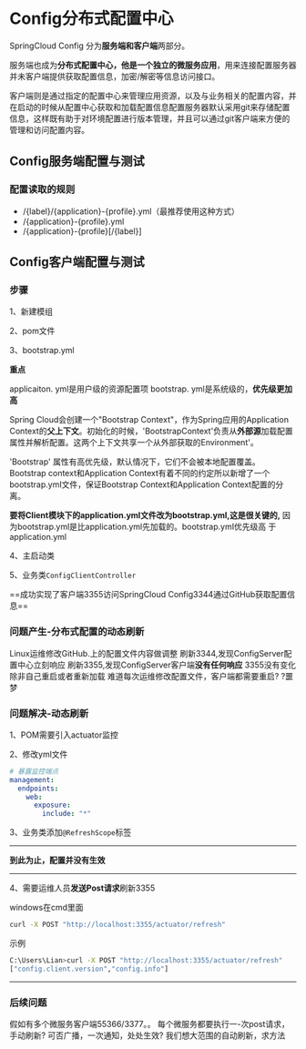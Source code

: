 # Config分布式配置中心

SpringCloud Config 分为**服务端和客户端**两部分。

服务端也成为**分布式配置中心，他是一个独立的微服务应用**，用来连接配置服务器并未客户端提供获取配置信息，加密/解密等信息访问接口。

客户端则是通过指定的配置中心来管理应用资源，以及与业务相关的配置内容，并在启动的时候从配置中心获取和加载配置信息配置服务器默认采用git来存储配置信息，这样既有助于对环境配置进行版本管理，并且可以通过git客户端来方便的管理和访问配置内容。





## Config服务端配置与测试



### 配置读取的规则

- /{label}/{application}-{profile}.yml（最推荐使用这种方式）
- /{application}-{profile}.yml
- /{application}-{profile}[/{label}]





## Config客户端配置与测试

### 步骤

1、新建模组

2、pom文件

3、bootstrap.yml

**重点**

applicaiton. yml是用户级的资源配置项
bootstrap. yml是系统级的，**优先级更加高**

Spring Cloud会创建一个"Bootstrap Context"，作为Spring应用的Application Context的**父上下文**。初始化的时候，'BootstrapContext'负责从**外部源**加载配置属性并解析配置。这两个上下文共享一个从外部获取的Environment'。

'Bootstrap' 属性有高优先级，默认情况下，它们不会被本地配置覆盖。Bootstrap context和Application Context有着不同的约定所以新增了一个bootstrap.ymI文件，保证Bootstrap Context和Application Context配置的分离。

**要将Client模块下的application.yml文件改为bootstrap.yml,这是很关键的,**
因为bootstrap.yml是比application.yml先加载的。bootstrap.ymI优先级高 于application.yml





4、主启动类

5、业务类`ConfigClientController`

==成功实现了客户端3355访问SpringCloud Config3344通过GitHub获取配置信息==





### 问题产生-分布式配置的动态刷新

Linux运维修改GitHub.上的配置文件内容做调整
刷新3344,发现ConfigServer配置中心立刻响应
刷新3355,发现ConfigServer客户端**没有任何响应**
3355没有变化除非自己重启或者重新加载
难道每次运维修改配置文件，客户端都需要重启? ?噩梦





### 问题解决-动态刷新

1、POM需要引入actuator监控

2、修改yml文件

```yml
# 暴露监控端点
management:
  endpoints:
    web:
      exposure:
        include: "*"
```



3、业务类添加`@RefreshScope`标签



---

**到此为止，配置并没有生效**

---



4、需要运维人员**发送Post请求**刷新3355

windows在cmd里面

```bash
curl -X POST "http://localhost:3355/actuator/refresh"
```

示例

```BASH
C:\Users\Lian>curl -X POST "http://localhost:3355/actuator/refresh"
["config.client.version","config.info"]
```





---

### 后续问题

假如有多个微服务客户端55366/3377。。
每个微服务都要执行一-次post请求，手动刷新?
可否广播，一次通知，处处生效? 
我们想大范围的自动刷新，求方法